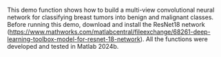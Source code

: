 This demo function shows how to build a multi-view convolutional neural network for classifying breast tumors into benign and malignant classes. 
Before running this demo, download and install the ResNet18 network (https://www.mathworks.com/matlabcentral/fileexchange/68261-deep-learning-toolbox-model-for-resnet-18-network). 
All the functions were developed and tested in Matlab 2024b.
